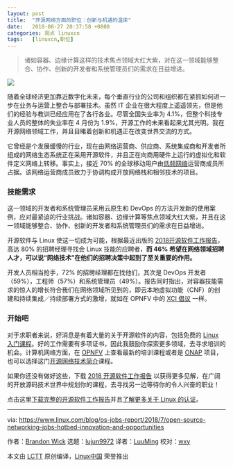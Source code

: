 ```yaml
---
layout: post
title:	"开源网络方面的职位：创新与机遇的温床"
date:	2018-08-27 20:37:58 +0800 
categories:	观点 linuxcn 
tags:	[linuxcn,职位]
---
```




> 
> 诸如容器、边缘计算这样的技术焦点领域大红大紫，对在这一领域能够整合、协作、创新的开发者和系统管理员们的需求在日益增进。
> 
> 
> 


![](/Asserts/Images//attachment/album/201808/27/203802l9jmxh99xhm77hhm.jpg)


随着全球经济更加靠近数字化未来，每个垂直行业的公司和组织都在紧抓如何进一步在业务与运营上整合与部署技术。虽然 IT 企业在很大程度上遥遥领先，但是他们的经验与教训已经应用在了各行各业。尽管全国失业率为 4.1%，但整个科技专业人员的整体的失业率在 4 月份为 1.9%，开源工作的未来看起来尤其光明。我在开源网络领域工作，并且目睹着创新和机遇正在改变世界交流的方式。


它曾经是个发展缓慢的行业，现在由网络运营商、供应商、系统集成商和开发者所组成的网络生态系统正在采用开源软件，并且正在向商用硬件上运行的虚拟化和软件定义网络上转移。事实上，接近 70% 的全球移动用户由[低频网络](https://www.lfnetworking.org/)运营商成员所占据。该网络运营商成员致力于协调构成开放网络栈和相邻技术的项目。


### 技能需求


这一领域的开发者和系统管理员采用云原生和 DevOps 的方法开发新的使用案例，应对最紧迫的行业挑战。诸如容器、边缘计算等焦点领域大红大紫，并且在这一领域能够整合、协作、创新的开发者和系统管理员们的需求在日益增进。


开源软件与 Linux 使这一切成为可能，根据最近出版的 [2018开源软件工作报告](https://www.linuxfoundation.org/publications/2018/06/open-source-jobs-report-2018/)，高达 80% 的招聘经理寻找会 Linux 技能的应聘者，**而 46% 希望在网络领域招聘人才，可以说“网络技术”在他们的招聘决策中起到了至关重要的作用。**


开发人员相当抢手，72% 的招聘经理都在找他们，其次是 DevOps 开发者（59%），工程师（57%）和系统管理员（49%）。报告同时指出，对容器技能需求的惊人的增长符合我们在网络领域所见到的，即云本地虚拟功能（CNF）的创建和持续集成／持续部署方式的激增，就如在 OPNFV 中的 [XCI 倡议](https://docs.opnfv.org/en/latest/submodules/releng-xci/docs/xci-overview.html) 一样。


### 开始吧


对于求职者来说，好消息是有着大量的关于开源软件的内容，包括免费的 [Linux 入门课程](https://www.edx.org/course/introduction-linux-linuxfoundationx-lfs101x-1)。好的工作需要有多项证书，因此我鼓励你探索更多领域，去寻求培训的机会。计算机网络方面，在 [OPNFV](https://training.linuxfoundation.org/training/opnfv-fundamentals/) 上查看最新的培训课程或者是 [ONAP](https://training.linuxfoundation.org/training/onap-fundamentals/) 项目，也可以选择这门[开源网络技术简介](https://www.edx.org/course/introduction-to-software-defined-networking-technologies)课程。


如果你还没有做好这些，下载 [2018 开源软件工作报告](https://www.linuxfoundation.org/publications/2018/06/open-source-jobs-report-2018/) 以获得更多见解，在广阔的开放源码技术世界中规划你的课程，去寻找另一边等待你的令人兴奋的职业！


点击这里[下载完整的开源软件工作报告](https://www.linuxfoundation.org/publications/open-source-jobs-report-2018/)并且[了解更多关于 Linux 的认证](https://training.linuxfoundation.org/certification)。




---


via: <https://www.linux.com/blog/os-jobs-report/2018/7/open-source-networking-jobs-hotbed-innovation-and-opportunities>


作者：[Brandon Wick](https://www.linux.com/users/brandon-wick) 选题：[lujun9972](https://github.com/lujun9972) 译者：[LuuMing](https://github.com/LuuMing) 校对：[wxy](https://github.com/wxy)


本文由 [LCTT](https://github.com/LCTT/TranslateProject) 原创编译，[Linux中国](https://linux.cn/) 荣誉推出
